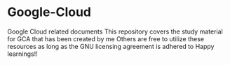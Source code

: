 # Google-Cloud
Google Cloud related documents
This repository covers the study material for GCA that has been created by me
Others are free to utilize these resources as long as the GNU licensing agreement is adhered to
Happy learnings!!
